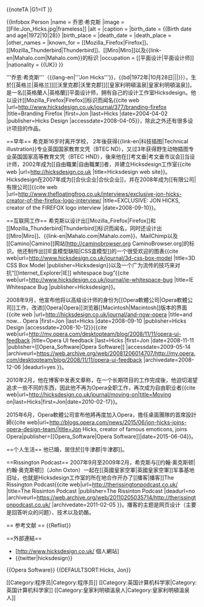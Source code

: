 {{noteTA
|G1=IT
}}

{{Infobox Person
|name         = 乔恩·希克斯
|image        = [[File:Jon_Hicks.jpg|frameless]]
|alt          = 
|caption      = 
|birth_date   = {{Birth date and age|1972|10|28}}
|birth_place  = 
|death_date   = 
|death_place  = 
|other_names  = 
|known_for    = [[Mozilla_Firefox|Firefox]]、[[Mozilla_Thunderbird|Thunderbird]]、[[Miro|Miro]]以及{{link-en|Mahalo.com|Mahalo.com}}的标识
|occupation   = [[平面设计|平面设计师]]
|nationality  = {{UK}}
}}

'''乔恩·希克斯'''（{{lang-en|'''Jon Hicks'''}}，{{bd|1972年|10月28日|||}}），生於[[英格兰|英格兰]][[沃里克郡|沃里克郡]][[皇家利明頓溫泉|皇家利明頓溫泉]]，是一名[[英格蘭人|英格蘭]]平面设计师，拥有自己的设计工作室Hicksdesign。他以设计[[Mozilla_Firefox|Firefox]]标识而闻名<ref>{{cite web |url=http://www.hicksdesign.co.uk/journal/377/branding-firefox |title=Branding Firefox |first=Jon |last=Hicks |date=2004-04-02 |publisher=Hicks Design |accessdate=2008-04-05}}</ref>，除此之外还有很多设计项目的作品。

==早年==
希克斯16岁时离开学校， 2年後获得{{link-en|科技插图|Technical illustration}}专业英国国家教育文凭（BTEC ND），又过3年获得野生动物插图专业英国国家高等教育文凭（BTEC HND），後来他在[[考文垂|考文垂市议会]]当设计师，2002年成为[[自由職業|自由職業]]者，并建立Hicksdesign工作室<ref>{{cite web |url=http://hicksdesign.co.uk |title=Hicksdesign web site}}</ref>。Hicksdesign在2007年成为[[合伙企业|合伙企业]]，并在2008年成为[[有限公司|有限公司]]<ref>{{cite web |url=http://www.thefloatingfrog.co.uk/interviews/exclusive-jon-hicks-creator-of-the-firefox-logo-interview/ |title=EXCLUSIVE: JON HICKS, creator of the FIREFOX logo interview |date=2008-09-10}}</ref>。

==互联网工作==
希克斯以设计出[[Mozilla_Firefox|Firefox]]和[[Mozilla_Thunderbird|Thunderbird]]标识而闻名，同时还设计出[[Miro|Miro]]、{{link-en|Mahalo.com|Mahalo.com}}、MailChimp以及[[Camino|Camino]]网站[http://caminobrowser.org CaminoBrowser.org]的标识。他还制作出[[IE盒模型缺陷|CSS盒模型]]的一个很受欢迎的图表<ref>{{cite web|url=http://www.hicksdesign.co.uk/journal/3d-css-box-model |title=3D CSS Box Model |publisher=Hicksdesign}}</ref>以及一个广为流传的技巧来对抗“[[Internet_Explorer|IE]] whitespace bug”<ref>{{cite web|url=http://www.hicksdesign.co.uk/journal/ie-whitespace-bug |title=IE Whitespace Bug |publisher=Hicksdesign}}</ref>。

2008年9月，他宣布他将以高级设计师的身份为[[Opera軟體公司|Opera軟體公司]]工作，改进[[Opera|Opera]]浏览器[[Macintosh|Macintosh]]版本的界面<ref>{{cite web |url=http://hicksdesign.co.uk/journal/and-now-opera |title=and now... Opera |first=Jon |last=Hicks |date=2008-09-10 |publisher=Hicks Design |accessdate=2008-10-12}}</ref><ref>{{cite web|url=http://my.opera.com/desktopteam/blog/2008/11/11/opera-ui-feedback |title=Opera UI feedback |last=Hicks |first=Jon |date=2008-11-11 |publisher=[[Opera_Software|Opera Software]] |accessdate=2009-05-14 |archiveurl=https://web.archive.org/web/20081206014707/http://my.opera.com/desktopteam/blog/2008/11/11/opera-ui-feedback |archivedate=2008-12-06 |deadurl=yes }}</ref>。

2010年2月，他在博客中发表文章称，在一个长期项目的工作完成後，他迫切渴望追求一些不同的东西，因此他不再为Opera全职工作，再次成为自由职业者<ref>{{cite web|url=http://hicksdesign.co.uk/journal/moving-on|title=Moving on|last=Hicks|first=Jon|date=2010-02-17}}</ref>。

2015年6月，Opera軟體公司宣布他將再度加入Opera，擔任桌面團隊的首席設計師<ref>{{cite web|url=http://blogs.opera.com/news/2015/06/jon-hicks-joins-opera-design-team/|title=Jon Hicks, creator of famous emoticons, joins Opera|publisher=[[Opera_Software|Opera Software]]|date=2015-06-04}}</ref>。

==个人生活==
他已婚，居住於[[牛津郡|牛津郡]]。

==Rissington Podcast==
2007年9月至2009年2月，希克斯与[[约翰·奥克斯顿|约翰·奥克斯顿]]（John Oxton）一起在[[英國皇家空軍|英國皇家空軍]]军事基地旧址，也就是Hicksdesign工作室的所在地合作开办了[[播客|播客]]The Rissington Podcast<ref>{{cite web|url=http://therissingtonpodcast.co.uk/ |title=The Rissinton Podcast |publisher=The Rissinton Podcast |deadurl=no |archiveurl=https://web.archive.org/web/20110205035714/http://therissingtonpodcast.co.uk/ |archivedate=2011-02-05 }}</ref>。播客的主题是网页设计（主要是回答听众的问题）、技术以及奶酪。

== 参考文献 ==
{{Reflist}}

==外部連結==
* [http://www.hicksdesign.co.uk/ 個人網站]
* {{twitter|hicksdesign}}

{{Opera Software}}
{{DEFAULTSORT:Hicks, Jon}}

[[Category:程序员|Category:程序员]]
[[Category:英国计算机科学家|Category:英国计算机科学家]]
[[Category:皇家利明頓溫泉人|Category:皇家利明頓溫泉人]]